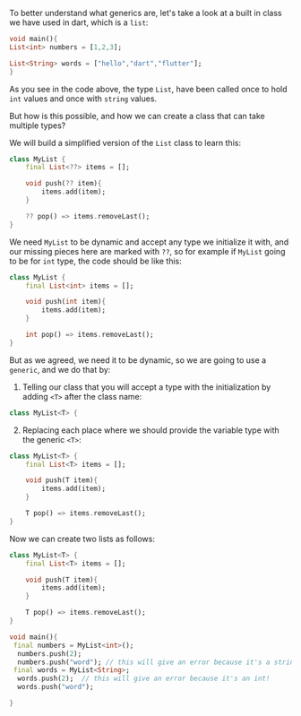To better understand what generics are, let's take a look at a built in class we have used in dart, which is a `list`:

```dart
void main(){
List<int> numbers = [1,2,3];

List<String> words = ["hello","dart","flutter"];
}
```

As you see in the code above, the type `List`, have been called once to hold `int` values and once with `string` values.

But how is this possible, and how we can create a class that can take multiple types?

We will build a simplified version of the `List` class to learn this:

```dart
class MyList {
    final List<??> items = [];

    void push(?? item){
        items.add(item);
    }

    ?? pop() => items.removeLast();
}
```

We need `MyList` to be dynamic and accept any type we initialize it with, and our missing pieces here are marked with `??`, so for example if `MyList` going to be for `int` type, the code should be like this:

```dart
class MyList {
    final List<int> items = [];

    void push(int item){
        items.add(item);
    }

    int pop() => items.removeLast();
}
```

But as we agreed, we need it to be dynamic, so we are going to use a `generic`, and we do that by:

1. Telling our class that you will accept a type with the initialization by adding `<T>` after the class name:

```dart
class MyList<T> {
```

2. Replacing each place where we should provide the variable type with the generic `<T>`:

```dart
class MyList<T> {
    final List<T> items = [];

    void push(T item){
        items.add(item);
    }

    T pop() => items.removeLast();
}
```

Now we can create two lists as follows:

```dart
class MyList<T> {
    final List<T> items = [];

    void push(T item){
        items.add(item);
    }

    T pop() => items.removeLast();
}

void main(){
 final numbers = MyList<int>();
  numbers.push(2);
  numbers.push("word"); // this will give an error because it's a string!
 final words = MyList<String>;
  words.push(2);  // this will give an error because it's an int!
  words.push("word");

}
```
